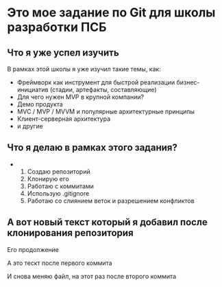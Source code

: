 # Это мое задание по Git для школы разработки ПСБ
## Что я уже успел изучить
В рамках этой школы я уже изучил такие темы, как:
* Фреймворк как инструмент для быстрой реализации бизнес-инициатив (стадии, артефакты, составляющие)
* Для чего нужен MVP в крупной компании?
* Демо продукта
* MVC / MVP / MVVM и популярные архитектурные принципы
* Клиент-серверная архитектура
*  и другие
## Что я делаю в рамках этого задания?
* 1. Создаю репозиторий
  2. Клонирую его
  3. Работаю с коммитами
  4. Использую .gitignore
  5. Работаю со слиянием веток и разрешением конфликтов

## А вот новый текст который я добавил после клонирования репозитория
Его продолжение

А это тескт после первого коммита 

И снова меняю файл, на этот раз после второго коммита
